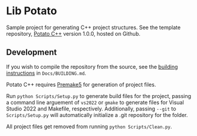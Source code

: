 # Lib Potato

Sample project for generating C++ project structures. See the template repository, [Potato C++](https://github.com/Anthony-J-G/potato-cpp) version 1.0.0, hosted on Github.


## Development

If you wish to compile the repository from the source, see the [building instructions](Docs/BUILDING.md) in `Docs/BUILDING.md`.


Potato C++ requires [Premake5](https://premake.github.io) for generation of project files.

Run `python Scripts/Setup.py` to generate build files for the project, passing a command line arguement of `vs2022` or `gmake` to generate files for Visual Studio 2022 and Makefile, respectively. Additionally, passing `--git` to `Scripts/Setup.py` will automatically initialize a .git repository for the folder.

All project files get removed from running `python Scripts/Clean.py`.
